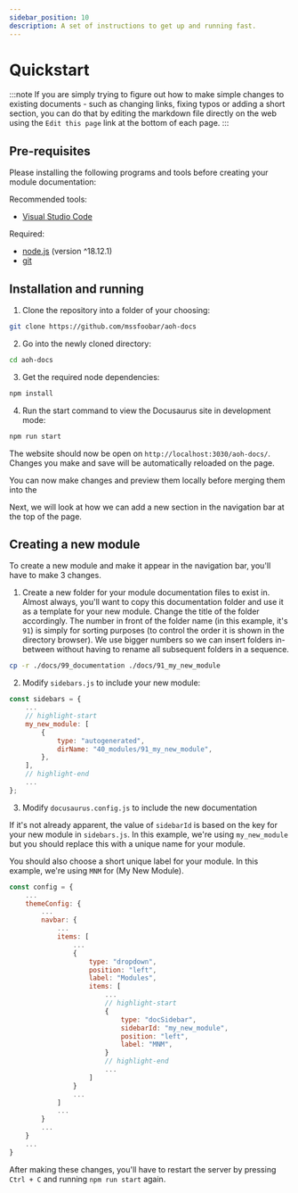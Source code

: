 ```yaml
---
sidebar_position: 10
description: A set of instructions to get up and running fast.
---
```


# Quickstart

:::note
If you are simply trying to figure out how to make simple changes to existing documents - such as changing links,
fixing typos or adding a short section, you can do that by editing the markdown file directly on the web using the
`Edit this page` link at the bottom of each page.
:::

## Pre-requisites

Please installing the following programs and tools before creating your module documentation:

Recommended tools:

-   [Visual Studio Code](https://code.visualstudio.com/download)

Required:

-   [node.js](https://nodejs.org/en/) (version ^18.12.1)
-   [git](https://git-scm.com/downloads)

## Installation and running

1. Clone the repository into a folder of your choosing:

```bash
git clone https://github.com/mssfoobar/aoh-docs
```

2. Go into the newly cloned directory:

```bash
cd aoh-docs
```

3. Get the required node dependencies:

```bash title="aoh-docs >"
npm install
```

4. Run the start command to view the Docusaurus site in development mode:

```bash title="aoh-docs >"
npm run start
```

The website should now be open on `http://localhost:3030/aoh-docs/`. Changes you make and save will be automatically
reloaded on the page.

You can now make changes and preview them locally before merging them into the

Next, we will look at how we can add a new section in the navigation bar at the top of the page.

## Creating a new module

To create a new module and make it appear in the navigation bar, you'll have to make 3 changes.

1. Create a new folder for your module documentation files to exist in. Almost always, you'll want to copy this
   documentation folder and use it as a template for your new module. Change the title of the folder accordingly. The
   number in front of the folder name (in this example, it's `91`) is simply for sorting purposes (to control the order
   it is shown in the directory browser). We use bigger numbers so we can insert folders in-between without having to
   rename all subsequent folders in a sequence.

```bash title="aoh-docs >"
cp -r ./docs/99_documentation ./docs/91_my_new_module
```

2. Modify `sidebars.js` to include your new module:

```js title="sidebars.js"
const sidebars = {
    ...
    // highlight-start
    my_new_module: [
        {
            type: "autogenerated",
            dirName: "40_modules/91_my_new_module",
        },
    ],
    // highlight-end
    ...
};
```

3. Modify `docusaurus.config.js` to include the new documentation

If it's not already apparent, the value of `sidebarId` is based on the key for your new module in `sidebars.js`. In
this example, we're using `my_new_module` but you should replace this with a unique name for your module.

You should also choose a short unique label for your module. In this example, we're using `MNM` for (My New Module).

```js title="docusaurus.config.js"
const config = {
    ...
    themeConfig: {
        ...
        navbar: {
            ...
            items: [
                ...
                {
                    type: "dropdown",
                    position: "left",
                    label: "Modules",
                    items: [
                        ...
                        // highlight-start
                        {
                            type: "docSidebar",
                            sidebarId: "my_new_module",
                            position: "left",
                            label: "MNM",
                        }
                        // highlight-end
                        ...
                    ]
                }
                ...
            ]
            ...
        }
        ...
    }
    ...
}

```

After making these changes, you'll have to restart the server by pressing `Ctrl + C` and running `npm run start` again.

